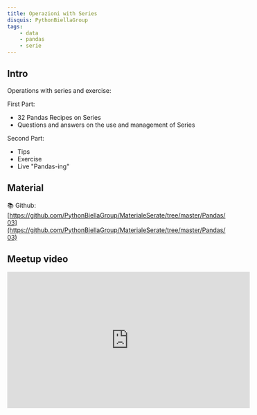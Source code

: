```yaml
---
title: Operazioni with Series
disquis: PythonBiellaGroup
tags:
    - data
    - pandas
    - serie
---
```


## Intro

Operations with series and exercise:

First Part:

* 32 Pandas Recipes on Series
* Questions and answers on the use and management of Series

Second Part:

* Tips
* Exercise
* Live "Pandas-ing"

## Material

📚 Github:
[https://github.com/PythonBiellaGroup/MaterialeSerate/tree/master/Pandas/03](https://github.com/PythonBiellaGroup/MaterialeSerate/tree/master/Pandas/03)

## Meetup video

<iframe width="560" height="315" src="https://www.youtube.com/embed/cAQpMqlCRyI?si=CgvmK_QSTF2ykbWq" title="YouTube video player" frameborder="0" allow="accelerometer; autoplay; clipboard-write; encrypted-media; gyroscope; picture-in-picture; web-share" allowfullscreen></iframe>